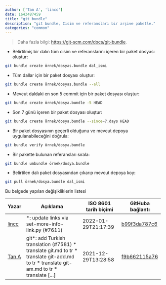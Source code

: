 ```yaml
---
author: ['Tan A', 'lincc']
date: 1643487459
title: "git bundle"
description: "git bundle, Cisim ve referansları bir arşive paketle."
categories: "common"
---
```

> Daha fazla bilgi: <https://git-scm.com/docs/git-bundle>.

- Belirtilmiş bir dalın tüm cisim ve referanslarını içeren bir paket dosyası oluştur:

```bash
git bundle create örnek/dosyas.bundle dal_ismi
```

- Tüm dallar için bir paket dosyası oluştur:

```bash
git bundle create örnek/dosyas.bundle --all
```

- Mevcut daldaki en son 5 commit için bir paket dosyası oluştur:

```bash
git bundle create örnek/dosya.bundle -5 HEAD
```

- Son 7 günü içeren bir paket dosyası oluştur:

```bash
git bundle create örnek/dosya.bundle --since=7.days HEAD
```

- Bir paket dosyasının geçerli olduğunu ve mevcut depoya uygulanabileceğini doğrula:

```bash
git bundle verify örnek/dosya.bundle
```

- Bir pakette bulunan referansları sırala:

```bash
git bundle unbundle örnek/dosya.bundle
```

- Belirtilen dalı paket dosyasından çıkarıp mevcut depoya koy:

```bash
git pull örnek/dosya.bundle dal_ismi
```
Bu belgede yapılan değişikliklerin listesi


Yazar | Açıklama | ISO 8601 tarih biçimi | GitHuba bağlantı
------|-----|-----|-----
[lincc](mailto:46962923+blueskyson@users.noreply.github.com) | *: update links via set-more-info-link.py (#7611) | 2022-01-29T21:17:39 | [b99f3da787c6](https://github.com/tldr-pages/tldr/commit/b99f3da787c6f43a545b9cb5ebd8265b1367fbc4)
[Tan A](mailto:40173707+yutyo@users.noreply.github.com) | git*: add Turkish translation (#7581) * translate git.md to tr * translate git-add.md to tr * translate git-am.md to tr * translate [...] | 2021-12-29T13:28:58 | [f9b662115a76](https://github.com/tldr-pages/tldr/commit/f9b662115a765f843982cea237d608aab423e3f7)

